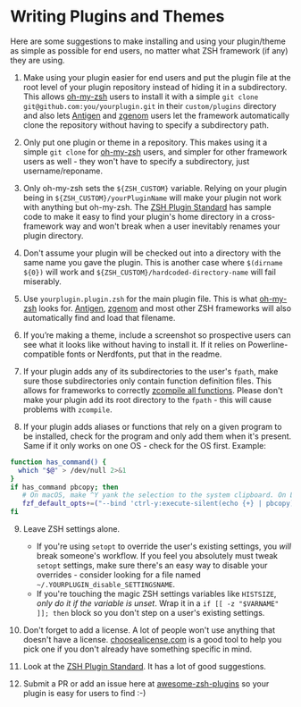 # Writing Plugins and Themes

Here are some suggestions to make installing and using your plugin/theme as simple as possible for end users, no matter what ZSH framework (if any) they are using.

1. Make using your plugin easier for end users and put the plugin file at the root level of your plugin repository instead of hiding it in a subdirectory. This allows [oh-my-zsh](https://github.com/robbyrussell/oh-my-zsh) users to install it with a simple `git clone git@github.com:you/yourplugin.git` in their `custom/plugins` directory and also lets [Antigen](https://github.com/zsh-users/antigen) and [zgenom](https://github.com/jandamm/zgenom) users let the framework automatically clone the repository without having to specify a subdirectory path.

2. Only put one plugin or theme in a repository. This makes using it a simple `git clone` for [oh-my-zsh](https://github.com/robbyrussell/oh-my-zsh) users, and simpler for other framework users as well - they won't have to specify a subdirectory, just username/reponame.

3. Only oh-my-zsh sets the `${ZSH_CUSTOM}` variable. Relying on your plugin being in `${ZSH_CUSTOM}/yourPluginName` will make your plugin not work with anything but oh-my-zsh. The [ZSH Plugin Standard](https://zdharma-continuum.github.io/Zsh-100-Commits-Club/Zsh-Plugin-Standard.html#zero-handling) has sample code to make it easy to find your plugin's home directory in a cross-framework way and won't break when a user inevitably renames your plugin directory.

4. Don't assume your plugin will be checked out into a directory with the same name you gave the plugin. This is another case where `$(dirname ${0})` will work and `${ZSH_CUSTOM}/hardcoded-directory-name` will fail miserably.

5. Use `yourplugin.plugin.zsh` for the main plugin file. This is what [oh-my-zsh](https://github.com/robbyrussell/oh-my-zsh) looks for. [Antigen](https://github.com/zsh-users/antigen), [zgenom](https://github.com/jandamm/zgenom) and most other ZSH frameworks will also automatically find and load that filename.

6. If you’re making a theme, include a screenshot so prospective users can see what it looks like without having to install it. If it relies on Powerline-compatible fonts or Nerdfonts, put that in the readme.

7. If your plugin adds any of its subdirectories to the user's `fpath`, make sure those subdirectories only contain function definition files. This allows for frameworks to correctly [zcompile all functions](http://zsh.sourceforge.net/Doc/Release/Functions.html#Autoloading-Functions). Please don't make your plugin add its root directory to the `fpath` - this will cause problems with `zcompile`.

8. If your plugin adds aliases or functions that rely on a given program to be installed, check for the program and only add them when it's present. Same if it only works on one OS - check for the OS first. Example:

```sh
function has_command() {
  which "$@" > /dev/null 2>&1
}
if has_command pbcopy; then
   # On macOS, make ^Y yank the selection to the system clipboard. On Linux you can alias pbcopy to `xclip -selection clipboard` or corresponding tool.
   fzf_default_opts+=("--bind 'ctrl-y:execute-silent(echo {+} | pbcopy)'")
fi
```

9. Leave ZSH settings alone.

   - If you're using `setopt` to override the user's existing settings, you _will_ break someone's workflow. If you feel you absolutely must tweak `setopt` settings, make sure there's an easy way to disable your overrides - consider looking for a file named `~/.YOURPLUGIN_disable_SETTINGSNAME`.
   - If you're touching the magic ZSH settings variables like `HISTSIZE`, _only do it if the variable is unset_. Wrap it in a `if [[ -z "$VARNAME" ]]; then` block so you don't step on a user's existing settings.

10. Don't forget to add a license. A lot of people won't use anything that doesn't have a license. [choosealicense.com](https://choosealicense.com) is a good tool to help you pick one if you don't already have something specific in mind.

11. Look at the [ZSH Plugin Standard](https://zdharma-continuum.github.io/Zsh-100-Commits-Club/Zsh-Plugin-Standard.html). It has a lot of good suggestions.

12. Submit a PR or add an issue here at [awesome-zsh-plugins](https://github.com/unixorn/awesome-zsh-plugins) so your plugin is easy for users to find :-)
